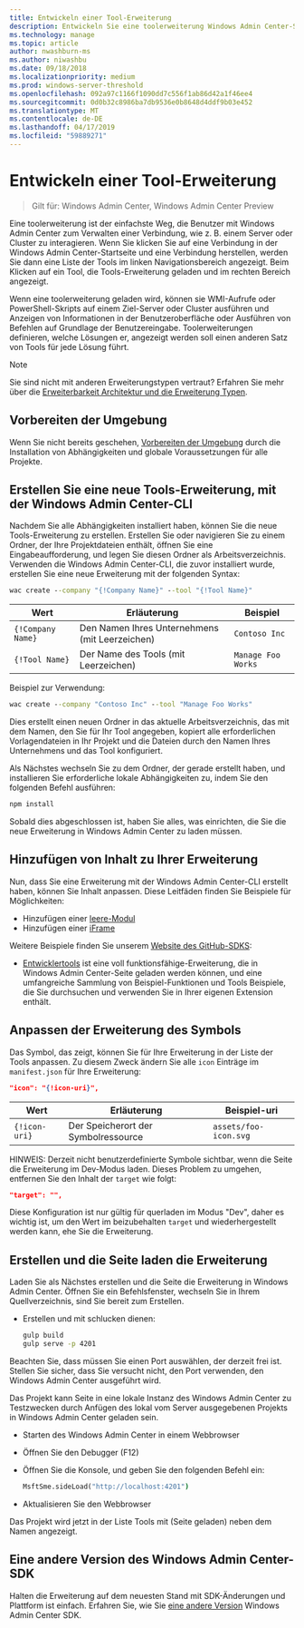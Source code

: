 ```yaml
---
title: Entwickeln einer Tool-Erweiterung
description: Entwickeln Sie eine toolerweiterung Windows Admin Center-SDK (Projekt Honolulu)
ms.technology: manage
ms.topic: article
author: nwashburn-ms
ms.author: niwashbu
ms.date: 09/18/2018
ms.localizationpriority: medium
ms.prod: windows-server-threshold
ms.openlocfilehash: 092a97c1166f1090dd7c556f1ab86d42a1f46ee4
ms.sourcegitcommit: 0d0b32c8986ba7db9536e0b8648d4ddf9b03e452
ms.translationtype: MT
ms.contentlocale: de-DE
ms.lasthandoff: 04/17/2019
ms.locfileid: "59889271"
---
```

# <a name="develop-a-tool-extension"></a>Entwickeln einer Tool-Erweiterung

>Gilt für: Windows Admin Center, Windows Admin Center Preview

Eine toolerweiterung ist der einfachste Weg, die Benutzer mit Windows Admin Center zum Verwalten einer Verbindung, wie z. B. einem Server oder Cluster zu interagieren. Wenn Sie klicken Sie auf eine Verbindung in der Windows Admin Center-Startseite und eine Verbindung herstellen, werden Sie dann eine Liste der Tools im linken Navigationsbereich angezeigt. Beim Klicken auf ein Tool, die Tools-Erweiterung geladen und im rechten Bereich angezeigt.

Wenn eine toolerweiterung geladen wird, können sie WMI-Aufrufe oder PowerShell-Skripts auf einem Ziel-Server oder Cluster ausführen und Anzeigen von Informationen in der Benutzeroberfläche oder Ausführen von Befehlen auf Grundlage der Benutzereingabe. Toolerweiterungen definieren, welche Lösungen er, angezeigt werden soll einen anderen Satz von Tools für jede Lösung führt.

> [!NOTE]
> Sie sind nicht mit anderen Erweiterungstypen vertraut? Erfahren Sie mehr über die [Erweiterbarkeit Architektur und die Erweiterung Typen](understand-extensions.md).

## <a name="prepare-your-environment"></a>Vorbereiten der Umgebung

Wenn Sie nicht bereits geschehen, [Vorbereiten der Umgebung](prepare-development-environment.md) durch die Installation von Abhängigkeiten und globale Voraussetzungen für alle Projekte.

## <a name="create-a-new-tool-extension-with-the-windows-admin-center-cli"></a>Erstellen Sie eine neue Tools-Erweiterung, mit der Windows Admin Center-CLI ##

Nachdem Sie alle Abhängigkeiten installiert haben, können Sie die neue Tools-Erweiterung zu erstellen.  Erstellen Sie oder navigieren Sie zu einem Ordner, der Ihre Projektdateien enthält, öffnen Sie eine Eingabeaufforderung, und legen Sie diesen Ordner als Arbeitsverzeichnis.  Verwenden die Windows Admin Center-CLI, die zuvor installiert wurde, erstellen Sie eine neue Erweiterung mit der folgenden Syntax:

``` cmd
wac create --company "{!Company Name}" --tool "{!Tool Name}"
```

| Wert | Erläuterung | Beispiel |
| ----- | ----------- | ------- |
| ```{!Company Name}``` | Den Namen Ihres Unternehmens (mit Leerzeichen) | ```Contoso Inc``` |
| ```{!Tool Name}``` | Der Name des Tools (mit Leerzeichen) | ```Manage Foo Works``` |

Beispiel zur Verwendung:

``` cmd
wac create --company "Contoso Inc" --tool "Manage Foo Works"
```

Dies erstellt einen neuen Ordner in das aktuelle Arbeitsverzeichnis, das mit dem Namen, den Sie für Ihr Tool angegeben, kopiert alle erforderlichen Vorlagendateien in Ihr Projekt und die Dateien durch den Namen Ihres Unternehmens und das Tool konfiguriert.  

Als Nächstes wechseln Sie zu dem Ordner, der gerade erstellt haben, und installieren Sie erforderliche lokale Abhängigkeiten zu, indem Sie den folgenden Befehl ausführen:

``` cmd
npm install
```

Sobald dies abgeschlossen ist, haben Sie alles, was einrichten, die Sie die neue Erweiterung in Windows Admin Center zu laden müssen. 

## <a name="add-content-to-your-extension"></a>Hinzufügen von Inhalt zu Ihrer Erweiterung

Nun, dass Sie eine Erweiterung mit der Windows Admin Center-CLI erstellt haben, können Sie Inhalt anpassen.  Diese Leitfäden finden Sie Beispiele für Möglichkeiten:

- Hinzufügen einer [leere-Modul](guides\add-module.md)
- Hinzufügen einer [iFrame](guides\add-iframe.md)
 
Weitere Beispiele finden Sie unserem [Website des GitHub-SDKS](https://aka.ms/wacsdk):
-  [Entwicklertools](https://github.com/Microsoft/windows-admin-center-sdk/tree/master/windows-admin-center-developer-tools) ist eine voll funktionsfähige-Erweiterung, die in Windows Admin Center-Seite geladen werden können, und eine umfangreiche Sammlung von Beispiel-Funktionen und Tools Beispiele, die Sie durchsuchen und verwenden Sie in Ihrer eigenen Extension enthält.

## <a name="customize-your-extensions-icon"></a>Anpassen der Erweiterung des Symbols

Das Symbol, das zeigt, können Sie für Ihre Erweiterung in der Liste der Tools anpassen.  Zu diesem Zweck ändern Sie alle ```icon``` Einträge im ```manifest.json``` für Ihre Erweiterung:

``` json
"icon": "{!icon-uri}",
```

| Wert | Erläuterung | Beispiel-uri |
| ----- | ----------- | ------- |
| ```{!icon-uri}``` | Der Speicherort der Symbolressource | ```assets/foo-icon.svg``` |

HINWEIS: Derzeit nicht benutzerdefinierte Symbole sichtbar, wenn die Seite die Erweiterung im Dev-Modus laden.  Dieses Problem zu umgehen, entfernen Sie den Inhalt der ```target``` wie folgt:

``` json
"target": "",
```

Diese Konfiguration ist nur gültig für querladen im Modus "Dev", daher es wichtig ist, um den Wert im beizubehalten ```target``` und wiederhergestellt werden kann, ehe Sie die Erweiterung.

## <a name="build-and-side-load-your-extension"></a>Erstellen und die Seite laden die Erweiterung

Laden Sie als Nächstes erstellen und die Seite die Erweiterung in Windows Admin Center.  Öffnen Sie ein Befehlsfenster, wechseln Sie in Ihrem Quellverzeichnis, sind Sie bereit zum Erstellen.

* Erstellen und mit schlucken dienen:

    ``` cmd
    gulp build
    gulp serve -p 4201
    ```

Beachten Sie, dass müssen Sie einen Port auswählen, der derzeit frei ist. Stellen Sie sicher, dass Sie versucht nicht, den Port verwenden, den Windows Admin Center ausgeführt wird.

Das Projekt kann Seite in eine lokale Instanz des Windows Admin Center zu Testzwecken durch Anfügen des lokal vom Server ausgegebenen Projekts in Windows Admin Center geladen sein.

* Starten des Windows Admin Center in einem Webbrowser
* Öffnen Sie den Debugger (F12)
* Öffnen Sie die Konsole, und geben Sie den folgenden Befehl ein:

    ``` cmd
    MsftSme.sideLoad("http://localhost:4201")
    ```

*   Aktualisieren Sie den Webbrowser

Das Projekt wird jetzt in der Liste Tools mit (Seite geladen) neben dem Namen angezeigt.

## <a name="target-a-different-version-of-the-windows-admin-center-sdk"></a>Eine andere Version des Windows Admin Center-SDK

Halten die Erweiterung auf dem neuesten Stand mit SDK-Änderungen und Plattform ist einfach.  Erfahren Sie, wie Sie [eine andere Version](target-sdk-version.md) Windows Admin Center SDK.